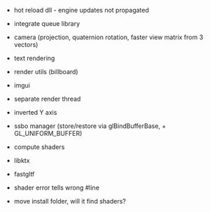 * hot reload dll - engine updates not propagated
* integrate queue library
* camera (projection, quaternion rotation, faster view matrix from 3 vectors)
* text rendering
* render utils (billboard)
* imgui

* separate render thread
* inverted Y axis
* ssbo manager (store/restore via glBindBufferBase, + GL_UNIFORM_BUFFER)
* compute shaders
* libktx
* fastgltf
* shader error tells wrong #line
* move install folder, will it find shaders?